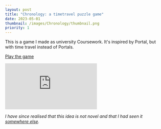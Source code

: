 ```yaml
---
layout: post
title: "Chronology: a timetravel puzzle game"
date: 2023-05-01
thumbnail: /images/Chronology/thumbnail.png
priority: 1
---
```


This is a game I made as university Coursework. It's inspired by Portal, but with time travel instead of Portals.

[Play the game](https://robertflitney.itch.io/chronology)

<iframe class="youtube-embed"
        src="https://www.youtube.com/embed/HFWyO68Jp7A"
        title="Chronology Trailer"
        frameborder="0"
        allow="accelerometer; autoplay; clipboard-write; encrypted-media; gyroscope; picture-in-picture; web-share"
        allowfullscreen></iframe>

_I have since realised that this idea is not novel and that I had seen it [somewhere else](https://store.steampowered.com/app/1730590/The_Entropy_Centre/)._
